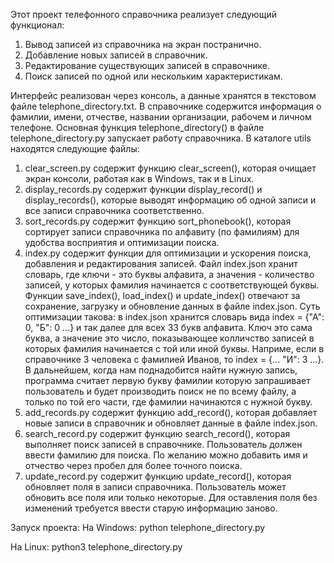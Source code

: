 Этот проект телефонного справочника реализует следующий функционал:
   1. Вывод записей из справочника на экран постранично.
   2. Добавление новых записей в справочник.
   3. Редактирование существующих записей в справочнике.
   4. Поиск записей по одной или нескольким характеристикам.

Интерфейс реализован через консоль, а данные хранятся в текстовом файле telephone_directory.txt. В справочнике содержится информация о фамилии, имени, отчестве, названии организации, рабочем и личном телефоне.
Основная функция telephone_directory() в файле telephone_directory.py запускает работу справочника.
В каталоге utils находятся следующие файлы:
   1. clear_screen.py содержит функцию clear_screen(), которая очищает экран консоли, работая как в Windows, так и в Linux.
   2. display_records.py содержит функции display_record() и display_records(), которые выводят информацию об одной записи и все записи справочника соответственно.
   3. sort_records.py содержит функцию sort_phonebook(), которая сортирует записи справочника по алфавиту (по фамилиям) для удобства восприятия и оптимизации поиска.
   4. index.py содержит функции для оптимизации и ускорения поиска, добавления и редактирования записей. Файл index.json хранит словарь, где ключи - это буквы алфавита, а значения - количество записей, у которых фамилия начинается с соответствующей буквы. Функции save_index(), load_index() и update_index() отвечают за сохранение, загрузку и обновление данных в файле index.json.
   Суть оптимизации такова: в index.json хранится словарь вида index = {"A": 0, "Б": 0 ...} и так далее для всех 33 букв алфавита.
   Ключ это сама буква, а значение это число, показывающее колличство записей в которых фамилия начинается с той или иной буквы.
   Наприме, если в справочнике 3 человека с фамилией Иванов, то  index = {... "И": 3 ...}.
   В дальнейшем, когда нам поднадобится найти нужную запись, программа считает первую букву фамилии которую запрашивает пользователь и будет производить поиск не по всему файлу,
   а только по той его части, где фамилии начинаются с нужной букву.
   6. add_records.py содержит функцию add_record(), которая добавляет новые записи в справочник и обновляет данные в файле index.json.
   7. search_record.py содержит функцию search_record(), которая выполняет поиск записей в справочнике. Пользователь должен ввести фамилию для поиска. По желанию можно добавить имя и отчество через пробел для более точного поиска.
   8. update_record.py содержит функцию update_record(), которая обновляет поля в записи справочника. Пользователь может обновить все поля или только некоторые. Для оставления поля без изменений требуется ввести старую информацию заново.

Запуск проекта:
На Windows:
python telephone_directory.py

На Linux:
python3 telephone_directory.py
